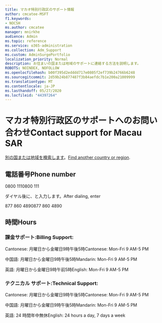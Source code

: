 ```yaml
---
title: マカオ特別行政区のサポート情報
author: cmcatee-MSFT
f1.keywords:
- NOCSH
ms.author: cmcatee
manager: mnirkhe
audience: Admin
ms.topic: reference
ms.service: o365-administration
ms.collection: Adm_Support
ms.custom: AdminSurgePortfolio
localization_priority: Normal
description: お住まいの国または地域のサポートに連絡する方法を説明します。
ROBOTS: NOINDEX, NOFOLLOW
ms.openlocfilehash: b00f395d2edddd717e0805f2ef739b24766b6248
ms.sourcegitcommit: 2d59b24b877487f3b84aefdc7b1e200a21009999
ms.translationtype: MT
ms.contentlocale: ja-JP
ms.lasthandoff: 05/27/2020
ms.locfileid: "44397264"
---
```

# <a name="contact-support-for-macau-sar"></a><span data-ttu-id="a1248-103">マカオ特別行政区のサポートへのお問い合わせ</span><span class="sxs-lookup"><span data-stu-id="a1248-103">Contact support for Macau SAR</span></span>

<span data-ttu-id="a1248-104">[別の国または地域を検索します](../contact-support-for-business-products.md)。</span><span class="sxs-lookup"><span data-stu-id="a1248-104">[Find another country or region](../contact-support-for-business-products.md).</span></span>

## <a name="phone-number"></a><span data-ttu-id="a1248-105">電話番号</span><span class="sxs-lookup"><span data-stu-id="a1248-105">Phone number</span></span>
<span data-ttu-id="a1248-106">0800 111</span><span class="sxs-lookup"><span data-stu-id="a1248-106">0800 111</span></span>

<span data-ttu-id="a1248-107">ダイヤル後に、と入力します。</span><span class="sxs-lookup"><span data-stu-id="a1248-107">After dialing, enter</span></span>

<span data-ttu-id="a1248-108">877 860 4890</span><span class="sxs-lookup"><span data-stu-id="a1248-108">877 860 4890</span></span>

## <a name="hours"></a><span data-ttu-id="a1248-109">時間</span><span class="sxs-lookup"><span data-stu-id="a1248-109">Hours</span></span>
### <a name="billing-support"></a><span data-ttu-id="a1248-110">課金サポート:</span><span class="sxs-lookup"><span data-stu-id="a1248-110">Billing Support:</span></span>

<span data-ttu-id="a1248-111">Cantonese: 月曜日から金曜日9時午後5時</span><span class="sxs-lookup"><span data-stu-id="a1248-111">Cantonese: Mon-Fri 9 AM-5 PM</span></span>

<span data-ttu-id="a1248-112">中国語: 月曜日から金曜日9時午後5時</span><span class="sxs-lookup"><span data-stu-id="a1248-112">Mandarin: Mon-Fri 9 AM-5 PM</span></span>

<span data-ttu-id="a1248-113">英語: 月曜日から金曜日9時午前5時</span><span class="sxs-lookup"><span data-stu-id="a1248-113">English: Mon-Fri 9 AM-5 PM</span></span>

### <a name="technical-support"></a><span data-ttu-id="a1248-114">テクニカル サポート:</span><span class="sxs-lookup"><span data-stu-id="a1248-114">Technical Support:</span></span>

<span data-ttu-id="a1248-115">Cantonese: 月曜日から金曜日9時午後5時</span><span class="sxs-lookup"><span data-stu-id="a1248-115">Cantonese: Mon-Fri 9 AM-5 PM</span></span>

<span data-ttu-id="a1248-116">中国語: 月曜日から金曜日9時午後5時</span><span class="sxs-lookup"><span data-stu-id="a1248-116">Mandarin: Mon-Fri 9 AM-5 PM</span></span>

<span data-ttu-id="a1248-117">英語: 24 時間年中無休</span><span class="sxs-lookup"><span data-stu-id="a1248-117">English: 24 hours a day, 7 days a week</span></span>
